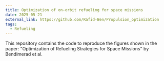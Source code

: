 ```yaml
---
title: Optimization of on-orbit refueling for space missions
date: 2025-05-21
external_link: https://github.com/Rafid-Ben/Propulsion_optimization
tags:
  - Refueling
---
```

This repository contains the code to reproduce the figures shown in the paper: "Optimization of Refueling Strategies for Space Missions" by Bendimerad et al.

<!--more-->
